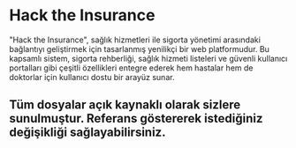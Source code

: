 # Hack the Insurance ## 

"Hack the Insurance", sağlık hizmetleri ile sigorta yönetimi arasındaki bağlantıyı geliştirmek için tasarlanmış yenilikçi bir web platformudur. Bu kapsamlı sistem, sigorta rehberliği, sağlık hizmeti listeleri ve güvenli kullanıcı portalları gibi çeşitli özellikleri entegre ederek hem hastalar hem de doktorlar için kullanıcı dostu bir arayüz sunar.

## Tüm dosyalar açık kaynaklı olarak sizlere sunulmuştur. Referans göstererek istediğiniz değişikliği sağlayabilirsiniz.
